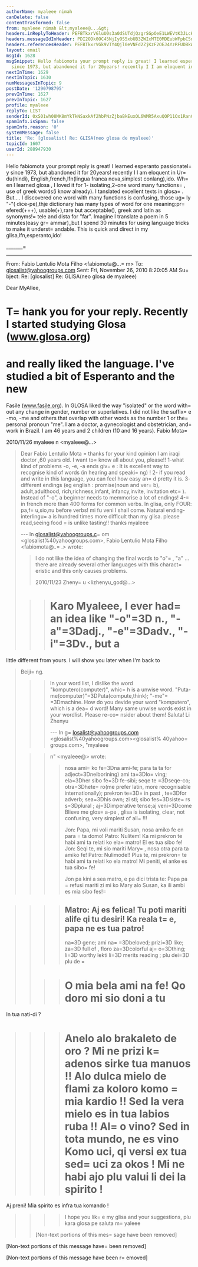 ```yaml
---
authorName: myaleee nimah
canDelete: false
contentTrasformed: false
from: myaleee nimah &lt;myaleee@...&gt;
headers.inReplyToHeader: PEFBTkxrVGluU0s3a0dSUTdjQzgrSGpOeE1LWEVtK3JLcHdqMXlOLWFfMEVRYUBtYWlsLmdtYWlsLmNvbT4=
headers.messageIdInHeader: PDI2ODk0OC45NjIyOS5xbUB3ZWIxMTE0MDEubWFpbC5ncTEueWFob28uY29tPg==
headers.referencesHeader: PEFBTkxrVGk9VTY4Qjl0eVNFd2ZjKzF2OEJ4YzRFUDBkWnZ2RUtoOE9rcUVtcUBtYWlsLmdtYWlsLmNvbT4gPGljb2pmMCsxbzFhQGVHcm91cHMuY29tPiA8QUFOTGtUaW5TSzdrR1JRN2NDOCtIak54TUtYRW0rcktwd2oxeU4tYV8wRVFhQG1haWwuZ21haWwuY29tPg==
layout: email
msgId: 1628
msgSnippet: Hello fabiomota your prompt reply is great! I learned esperanto passionately
  since 1973, but abandoned it for 20years! recently I I am eloquent in Urdu(hindi),
nextInTime: 1629
nextInTopic: 1630
numMessagesInTopic: 9
postDate: '1290798795'
prevInTime: 1627
prevInTopic: 1627
profile: myaleee
replyTo: LIST
senderId: 0xS01wh08MK8mYkTkNSaxkAf2hbPNzZjbaBkEuxOL6WMR5AxuQOP11Ox1RanGMrugTLZBYStzftkTl1UG_uazNiSJ0C0nixy
spamInfo.isSpam: false
spamInfo.reason: '0'
systemMessage: false
title: 'Re: [glosalist] Re: GLISA(neo glosa de myaleee)'
topicId: 1607
userId: 288947930
---
```


Hello fabiomota
your prompt reply is great!
I learned esperanto passionatel=
y since 1973, but abandoned it for 20years! 
recently I I am eloquent in Ur=
du(hindi), English,french,lfn(lingua franca 
nova,simplest conlang),ido. Wh=
en I learned glosa , I loved it for 1- 
isolating,2-one word many functions=
, use of greek words(i know already). I 
tanslated excellent texts in glosa=
.
But....
I discovered  one word with many functions is confusing, those ug=
ly "-"( 
dice-pe),thje dictionary has many types of word for one meaning:pr=
efered(+++), 
usable(+),rare but acceptable(), greek and latin as synonyms!=
 tele and dista for 
"far". Imagine I translate a poem in 5 minutes(easy gr=
ammar)_but I spend 30 
minutes for using language tricks to make it underst=
andable. This is quick and 
direct in my glisa,lfn,esperanto,ido!


_______=
_________________________
From: Fabio Lentulio Mota Filho <fabiomota@...=
m>
To: glosalist@yahoogroups.com
Sent: Fri, November 26, 2010 8:20:05 AM
Su=
bject: Re: [glosalist] Re: GLISA(neo glosa de myaleee)

  
Dear MyAllee,

T=
hank you for your reply. Recently I started studying Glosa (www.glosa.org)
=
and really liked the language. I've studied a bit of Esperanto and the new
=
Fasile (www.fasile.org).
In GLOSA liked the way "isolated" or the word with=
out any change in gender,
number or superlatives. I did not like the suffix=
e  -mo, -me and others that
overlap with other words as the number 1 or the=
 personal pronoun "me".
I am a doctor, a gynecologist and obstetrician, and=
 work in Brazil. I am 46
years and 2 children (10 and 16 years).
Fabio Mota=


2010/11/26 myaleee n <myaleee@...>

>
>
> Dear Fabio Lentulio Mota
=
> thanks for your kind opinion
> I am iraqi doctor ,60 years old. I want to=
 know all about you, please!!
> 1-what kind of problems -o, -e, -a ends giv=
e : It is excellent way to
> recognise kind of words (in hearing and speaki=
ng) !
> 2- if you read and write in this language, you can feel how easy an=
d pretty
> it is.
> 3- different endings (eg english : promise(noun and ver=
b), adult,adulthood,
> rich,richness,infant, infancy,invite, invitation etc=
 ). Instead of "-o", a
> beginner needs to memmorise a lot of endings!
> 4-=
in french more than 400 forms for common verbs. In glisa, only FOUR:
> pa,f=
u,sio,nu before verbs! mi fu veni I shall come. Natural
> ending-interlingu=
a is hundred times more difficult than my glisa.
> please read,seeing food =
is unlike tasting!!
> thanks
> myaleee
>
>
> --- In glosalist@yahoogroups.c=
om <glosalist%40yahoogroups.com>, Fabio
> Lentulio Mota Filho <fabiomota@..=
.> wrote:
> >
> > I do not like the idea of changing the final words to "o"=
, "a" ... there
> are
> > already several other languages with this charact=
eristic and this only
> > causes problems.
> >
> >
> >
> > 2010/11/23 Zheny=
u <lizhenyu_god@...>
>
> >
> > >
> > >
> > > Karo Myaleee,
> > > I ever had=
 an idea like "-o"=3D n., "-a"=3Dadj., "-e"=3Dadv., "-i"=3Dv., but a
> > > =
little different from yours. I will show you later when I'm back to
> Beiji=
ng.
> > > In your word list, I dislike the word "komputero(computer)", whic=
h is a
> > > unwise word. "Puta-me(computer)"=3DPuta(compute,think); "-me"=
=3Dmachine.
> How do
> > > you devide your word "komputero", which is a dea=
d word! Many same
> unwise
> > > words exist in your wordlist. Please re-co=
nsider about them!
> > > Saluta!
> > > Li Zhenyu
> > >
> > >
> > > --- In g=
losalist@yahoogroups.com <glosalist%40yahoogroups.com><glosalist%
> 40yahoo=
groups.com>, "myaleee
>
> > > n" <myaleee@> wrote:
> > > >
> > > > nosa ami=
ko fe=3Dna ami-fe; para ta ta for adject=3Dneiborining)
> > > > ami ta=3Dlo=
ving; ela=3Dher sibo fe=3D fe-sibi;
> > > > seqe te =3Dseqe-co; otra=3Dhete=
ro(me prefer latin, more recognisable
> > > internationally); prekron te=3D=
 in past , te=3Dfor adverb; sea=3Dhis own; zi
> sti;
> > > sibo fes=3Dsiste=
rs s=3Dplural ; aj=3Dimperative tense;aj veni=3Dcome
> > > > Blieve me glos=
a-pe , glisa is isolating, clear, not confusing, very
> > > simplest of all=
!!!
> > > >
> > > > Jon: Papa, mi voli mariti Susan, nosa amiko fe en para =
ta domo!
> > > > Patro: Nulitem! Ka mi prekron te habi ami ta relati ko ela=
 matro! El
> es
> > > tua sibo fe!
> > > > Jon: Seqi te, mi sio mariti Mary=
, nosa otra para ta amiko fe!
> > > > Patro: Nulimode!! Plus te, mi prekron=
 te habi ami ta relati ko ela
> matro!
> > > Mi peniti, el anke es tua sibo=
 fe!
> > > >
> > > > Jon pa kini a sea matro, e pa dici trista te: Papa pa =
refusi mariti
> zi mi
> > > ko Mary alo Susan, ka ili ambi es mia sibo fes!=

> > > > Matro: Aj es felica! Tu poti mariti alife qi tu desiri! Ka reala t=
e,
> papa
> > > ne es tua patro!
> > > > -----
> > > > na=3D gene; ami na=
=3Dbeloved; prizi=3D like; za=3D full of , floro
> za=3Dcolorful
> > > > aj=
o=3Dthing; li=3D worthy lekti li=3D merits reading ; plu dei=3D plu de
> > =
> >
> > > > O mia bela ami na fe!
> > > > Qo doro mi sio doni a tu
> > > > =
In tua nati-di ?
> > > > Anelo alo brakaleto de oro ?
> > > > Mi ne prizi k=
adenos sirke tua manuos !!
> > > > Alo dulca mielo de flami za koloro komo =
mia kardio !!
> > > > Sed la vera mielo es in tua labios ruba !!
> > > > Al=
o vino? Sed in tota mundo, ne es vino
> > > > Komo uci, qi versi ex tua sed=
uci za okos !
> > > > Mi ne habi ajo plu valui li dei la spirito !
> > > > =
Aj preni! Mia spirito es infra tua komando !
> > > >
> > > > I hope you lik=
e my glisa and your suggestions, plu kara glosa pe
> > > > saluta
> > > > m=
yaleee
> > > >
> > >
> > >
> > >
> >
> >
> > [Non-text portions of this mes=
sage have been removed]
> >
>
> 
>

[Non-text portions of this message have=
 been removed]


 


      

[Non-text portions of this message have been r=
emoved]


